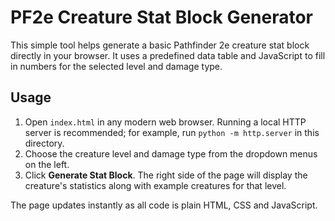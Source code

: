 # PF2e Creature Stat Block Generator

This simple tool helps generate a basic Pathfinder 2e creature stat block directly in your browser. It uses a predefined data table and JavaScript to fill in numbers for the selected level and damage type.

## Usage

1. Open `index.html` in any modern web browser. Running a local HTTP server is recommended; for example, run `python -m http.server` in this directory.
2. Choose the creature level and damage type from the dropdown menus on the left.
3. Click **Generate Stat Block**. The right side of the page will display the creature's statistics along with example creatures for that level.

The page updates instantly as all code is plain HTML, CSS and JavaScript.
